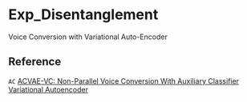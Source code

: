 # Exp_Disentanglement
Voice Conversion with Variational Auto-Encoder

## Reference
```AC``` [ACVAE-VC: Non-Parallel Voice Conversion With Auxiliary Classifier Variational Autoencoder](https://ieeexplore.ieee.org/document/8718381)

